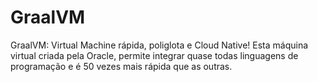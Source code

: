 # GraalVM
GraalVM: Virtual Machine rápida, poliglota e Cloud Native!
Esta máquina virtual criada pela Oracle, permite integrar quase todas linguagens de programação e é 50 vezes mais rápida que as outras.
